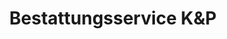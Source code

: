 ---
title: "Bestattungsservice K&P"
url: /furtwangen-im-schwarzwald/bestattungsservice-kundp/
shop: Bestattungen
---